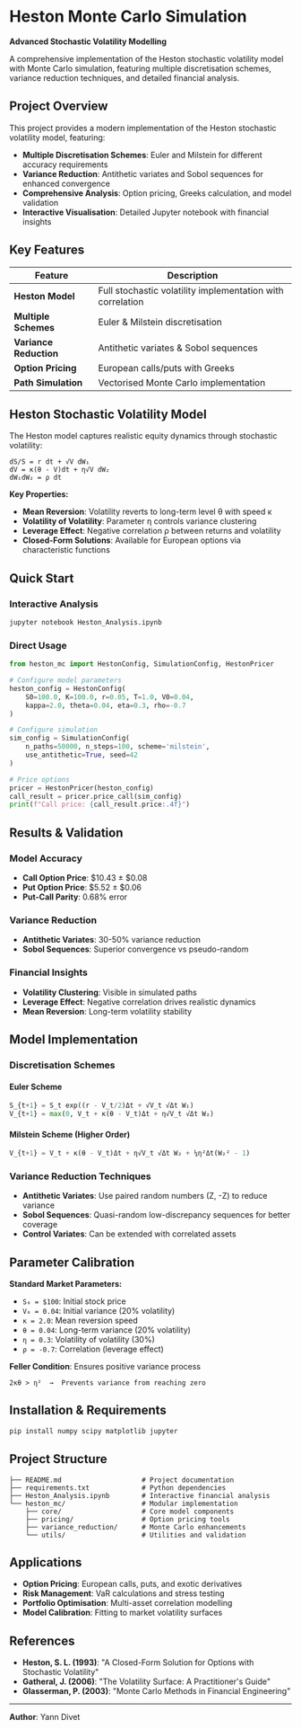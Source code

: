 # Heston Monte Carlo Simulation

**Advanced Stochastic Volatility Modelling**

A comprehensive implementation of the Heston stochastic volatility model with Monte Carlo simulation, featuring multiple discretisation schemes, variance reduction techniques, and detailed financial analysis.

## Project Overview

This project provides a modern implementation of the Heston stochastic volatility model, featuring:

- **Multiple Discretisation Schemes**: Euler and Milstein for different accuracy requirements
- **Variance Reduction**: Antithetic variates and Sobol sequences for enhanced convergence
- **Comprehensive Analysis**: Option pricing, Greeks calculation, and model validation
- **Interactive Visualisation**: Detailed Jupyter notebook with financial insights

## Key Features

| Feature | Description |
|---------|-------------|
| **Heston Model** | Full stochastic volatility implementation with correlation |
| **Multiple Schemes** | Euler & Milstein discretisation |
| **Variance Reduction** | Antithetic variates & Sobol sequences |
| **Option Pricing** | European calls/puts with Greeks |
| **Path Simulation** | Vectorised Monte Carlo implementation |

## Heston Stochastic Volatility Model

The Heston model captures realistic equity dynamics through stochastic volatility:

```
dS/S = r dt + √V dW₁
dV = κ(θ - V)dt + η√V dW₂  
dW₁dW₂ = ρ dt
```

**Key Properties:**
- **Mean Reversion**: Volatility reverts to long-term level θ with speed κ
- **Volatility of Volatility**: Parameter η controls variance clustering
- **Leverage Effect**: Negative correlation ρ between returns and volatility
- **Closed-Form Solutions**: Available for European options via characteristic functions

## Quick Start

### Interactive Analysis
```bash
jupyter notebook Heston_Analysis.ipynb
```

### Direct Usage
```python
from heston_mc import HestonConfig, SimulationConfig, HestonPricer

# Configure model parameters
heston_config = HestonConfig(
    S0=100.0, K=100.0, r=0.05, T=1.0, V0=0.04,
    kappa=2.0, theta=0.04, eta=0.3, rho=-0.7
)

# Configure simulation
sim_config = SimulationConfig(
    n_paths=50000, n_steps=100, scheme='milstein',
    use_antithetic=True, seed=42
)

# Price options
pricer = HestonPricer(heston_config)
call_result = pricer.price_call(sim_config)
print(f"Call price: {call_result.price:.4f}")
```


## Results & Validation

### Model Accuracy
- **Call Option Price**: $10.43 ± $0.08
- **Put Option Price**: $5.52 ± $0.06  
- **Put-Call Parity**: 0.68% error

### Variance Reduction
- **Antithetic Variates**: 30-50% variance reduction
- **Sobol Sequences**: Superior convergence vs pseudo-random

### Financial Insights
- **Volatility Clustering**: Visible in simulated paths
- **Leverage Effect**: Negative correlation drives realistic dynamics
- **Mean Reversion**: Long-term volatility stability

## Model Implementation

### Discretisation Schemes

#### Euler Scheme
```python
S_{t+1} = S_t exp((r - V_t/2)Δt + √V_t √Δt W₁)
V_{t+1} = max(0, V_t + κ(θ - V_t)Δt + η√V_t √Δt W₂)
```

#### Milstein Scheme (Higher Order)
```python
V_{t+1} = V_t + κ(θ - V_t)Δt + η√V_t √Δt W₂ + ¼η²Δt(W₂² - 1)
```

### Variance Reduction Techniques

- **Antithetic Variates**: Use paired random numbers (Z, -Z) to reduce variance
- **Sobol Sequences**: Quasi-random low-discrepancy sequences for better coverage
- **Control Variates**: Can be extended with correlated assets

## Parameter Calibration

**Standard Market Parameters:**
- `S₀ = $100`: Initial stock price
- `V₀ = 0.04`: Initial variance (20% volatility)  
- `κ = 2.0`: Mean reversion speed
- `θ = 0.04`: Long-term variance (20% volatility)
- `η = 0.3`: Volatility of volatility (30%)
- `ρ = -0.7`: Correlation (leverage effect)

**Feller Condition**: Ensures positive variance process
```
2κθ > η²  →  Prevents variance from reaching zero
```

## Installation & Requirements

```bash
pip install numpy scipy matplotlib jupyter
```

## Project Structure

```
├── README.md                    # Project documentation
├── requirements.txt             # Python dependencies
├── Heston_Analysis.ipynb        # Interactive financial analysis
└── heston_mc/                   # Modular implementation
    ├── core/                    # Core model components
    ├── pricing/                 # Option pricing tools
    ├── variance_reduction/      # Monte Carlo enhancements
    └── utils/                   # Utilities and validation
```

## Applications

- **Option Pricing**: European calls, puts, and exotic derivatives
- **Risk Management**: VaR calculations and stress testing
- **Portfolio Optimisation**: Multi-asset correlation modelling
- **Model Calibration**: Fitting to market volatility surfaces

## References

- **Heston, S. L. (1993)**: "A Closed-Form Solution for Options with Stochastic Volatility"
- **Gatheral, J. (2006)**: "The Volatility Surface: A Practitioner's Guide"
- **Glasserman, P. (2003)**: "Monte Carlo Methods in Financial Engineering"

---

**Author**: Yann Divet